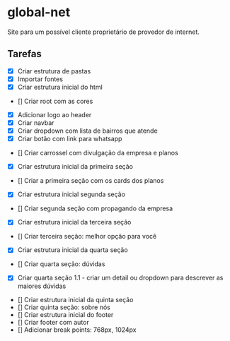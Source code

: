 # global-net
Site para um possível cliente proprietário de provedor de internet. 


## Tarefas 

- [X] Criar estrutura de pastas
- [X] Importar fontes
- [X] Criar estrutura inicial do html
- [] Criar root com as cores
- [X] Adicionar logo ao header
- [X] Criar navbar 
- [X] Criar dropdown com lista de bairros que atende
- [X] Criar botão com link para whatsapp
- [] Criar carrossel com divulgação da empresa e planos
- [X] Criar estrutura inicial da primeira seção
- [] Criar a primeira seção com os cards dos planos 
- [X] Criar estrutura inicial segunda seção
- [] Criar segunda seção com propagando da empresa
- [X] Criar estrutura inicial da terceira seção
- [] Criar terceira seção: melhor opção para você
- [X] Criar estrutura inicial da quarta seção
- [] Criar quarta seção: dúvidas
- [X] Criar quarta seção 1.1 - criar um detail ou dropdown para descrever as maiores dúvidas
- [] Criar estrutura inicial da quinta seção
- [] Criar quinta seção: sobre nós
- [] Criar estrutura inicial do footer
- [] Criar footer com autor
- [] Adicionar break points: 768px, 1024px 

